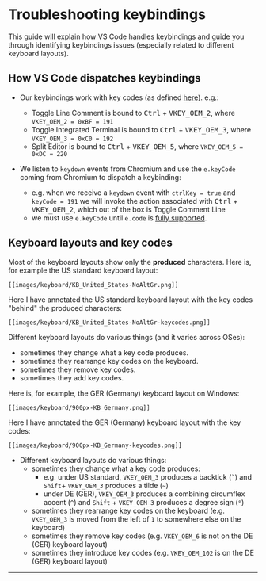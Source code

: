# Troubleshooting keybindings

This guide will explain how VS Code handles keybindings and guide you through identifying keybindings issues (especially related to different keyboard layouts).

## How VS Code dispatches keybindings

* Our keybindings work with key codes (as defined [here](https://msdn.microsoft.com/en-us/library/windows/desktop/dd375731(v=vs.85).aspx)). e.g.:
  * Toggle Line Comment is bound to <kbd>Ctrl</kbd> + <kbd>VKEY_OEM_2</kbd>, where `VKEY_OEM_2 = 0xBF = 191`
  * Toggle Integrated Terminal is bound to <kbd>Ctrl</kbd> + <kbd>VKEY_OEM_3</kbd>, where `VKEY_OEM_3 = 0xC0 = 192`
  * Split Editor is bound to <kbd>Ctrl</kbd> + <kbd>VKEY_OEM_5</kbd>, where `VKEY_OEM_5 = 0xDC = 220`

* We listen to `keydown` events from Chromium and use the `e.keyCode` coming from Chromium to dispatch a keybinding:
  * e.g. when we receive a `keydown` event with `ctrlKey = true` and `keyCode = 191` we will invoke the action associated with <kbd>Ctrl</kbd> + <kbd>VKEY_OEM_2</kbd>, which out of the box is Toggle Comment Line
  * we must use `e.keyCode` until `e.code` is [fully supported](https://developer.mozilla.org/en-US/docs/Web/API/KeyboardEvent/code).

## Keyboard layouts and key codes

Most of the keyboard layouts show only the **produced** characters. Here is, for example the US standard keyboard layout:

    [[images/keyboard/KB_United_States-NoAltGr.png]]

Here I have annotated the US standard keyboard layout with the key codes "behind" the produced characters:

    [[images/keyboard/KB_United_States-NoAltGr-keycodes.png]]

Different keyboard layouts do various things (and it varies across OSes):
 * sometimes they change what a key code produces.
 * sometimes they rearrange key codes on the keyboard.
 * sometimes they remove key codes.
 * sometimes they add key codes.

Here is, for example, the GER (Germany) keyboard layout on Windows:

    [[images/keyboard/900px-KB_Germany.png]]

Here I have annotated the GER (Germany) keyboard layout with the key codes:

    [[images/keyboard/900px-KB_Germany-keycodes.png]]

* Different keyboard layouts do various things:
  * sometimes they change what a key code produces:
    * e.g. under US standard, `VKEY_OEM_3` produces a backtick (`` ` ``) and `Shift`+ `VKEY_OEM_3` produces a tilde (`~`)
    * under DE (GER), `VKEY_OEM_3` produces a combining circumflex accent (`^`) and `Shift` + `VKEY_OEM_3` produces a degree sign (`°`)
  * sometimes they rearrange key codes on the keyboard (e.g. `VKEY_OEM_3` is moved from the left of `1` to somewhere else on the keyboard)
  * sometimes they remove key codes (e.g. `VKEY_OEM_6` is not on the DE (GER) keyboard layout)
  * sometimes they introduce key codes (e.g. `VKEY_OEM_102` is on the DE (GER) keyboard layout)

---

